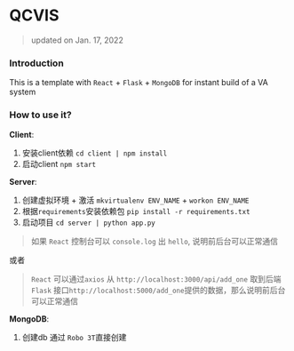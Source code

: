 # QCVIS

> updated on Jan. 17, 2022

### Introduction
This is a template with `React` + `Flask` + `MongoDB` for instant build of a VA system


### How to use it?

**Client**:
1. 安装client依赖 `cd client | npm install`
2. 启动client `npm start`

**Server**:
1. 创建虚拟环境 + 激活 `mkvirtualenv ENV_NAME` + `workon ENV_NAME`
2. 根据`requirements`安装依赖包 `pip install -r requirements.txt`
3. 启动项目 `cd server | python app.py`

> 如果 `React` 控制台可以 `console.log` 出 `hello`, 说明前后台可以正常通信

或者

> `React` 可以通过`axios` 从 `http://localhost:3000/api/add_one` 取到后端 `Flask` 接口`http://localhost:5000/add_one`提供的数据，那么说明前后台可以正常通信


**MongoDB**:

1. 创建db 通过 `Robo 3T`直接创建

